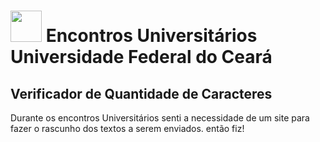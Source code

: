 # <img width=50 src=https://i.pinimg.com/originals/88/94/54/8894543f60ad09591308beb6abbb39ad.png> Encontros Universitários Universidade Federal do Ceará

## Verificador de Quantidade de Caracteres

Durante os encontros Universitários senti a necessidade de um site para fazer o rascunho dos textos a serem enviados. então fiz!
